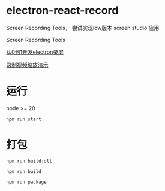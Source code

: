 # electron-react-record

Screen Recording Tools， 尝试实现low版本 screen studio 应用

Screen Recording Tools


[从0到1开发electron录屏](https://blog.csdn.net/weixin_42429220/category_12693530.html?fromshare=blogcolumn&sharetype=blogcolumn&sharerId=12693530&sharerefer=PC&sharesource=weixin_42429220&sharefrom=from_link)

[录制视频缩放演示](https://www.bilibili.com/video/BV13ugsegEnk/?spm_id_from=333.1387.homepage.video_card.click&vd_source=d5b28d31bf0713b1e64a887d37daeb4a)


# 运行

node >= 20

```
npm run start
```
# 打包
```
npm run build:dll
```

```
npm run build
```
```
npm run package
```

